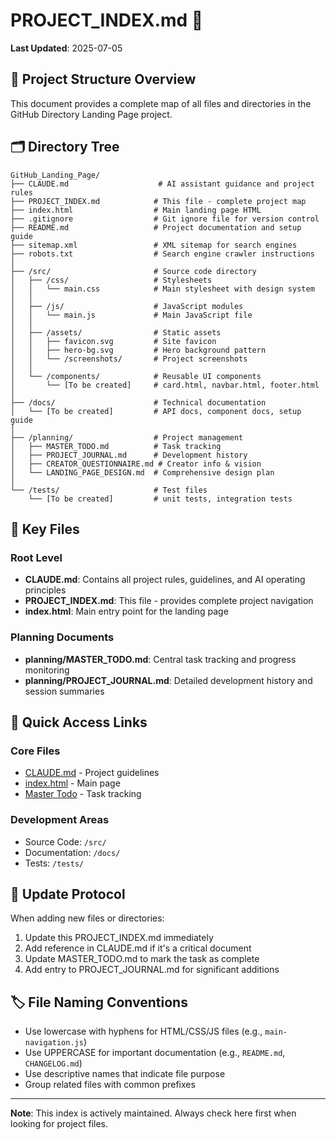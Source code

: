 # PROJECT_INDEX.md 📑

**Last Updated**: 2025-07-05

## 📁 Project Structure Overview

This document provides a complete map of all files and directories in the GitHub Directory Landing Page project.

## 🗂️ Directory Tree

```
GitHub_Landing_Page/
├── CLAUDE.md                    # AI assistant guidance and project rules
├── PROJECT_INDEX.md            # This file - complete project map
├── index.html                  # Main landing page HTML
├── .gitignore                  # Git ignore file for version control
├── README.md                   # Project documentation and setup guide
├── sitemap.xml                 # XML sitemap for search engines
├── robots.txt                  # Search engine crawler instructions
│
├── /src/                       # Source code directory
│   ├── /css/                   # Stylesheets
│   │   └── main.css            # Main stylesheet with design system
│   │
│   ├── /js/                    # JavaScript modules
│   │   └── main.js             # Main JavaScript file
│   │
│   ├── /assets/                # Static assets
│   │   ├── favicon.svg         # Site favicon
│   │   ├── hero-bg.svg         # Hero background pattern
│   │   └── /screenshots/       # Project screenshots
│   │
│   └── /components/            # Reusable UI components
│       └── [To be created]     # card.html, navbar.html, footer.html
│
├── /docs/                      # Technical documentation
│   └── [To be created]         # API docs, component docs, setup guide
│
├── /planning/                  # Project management
│   ├── MASTER_TODO.md          # Task tracking
│   ├── PROJECT_JOURNAL.md      # Development history
│   ├── CREATOR_QUESTIONNAIRE.md # Creator info & vision
│   └── LANDING_PAGE_DESIGN.md  # Comprehensive design plan
│
└── /tests/                     # Test files
    └── [To be created]         # unit tests, integration tests
```

## 📄 Key Files

### Root Level
- **CLAUDE.md**: Contains all project rules, guidelines, and AI operating principles
- **PROJECT_INDEX.md**: This file - provides complete project navigation
- **index.html**: Main entry point for the landing page

### Planning Documents
- **planning/MASTER_TODO.md**: Central task tracking and progress monitoring
- **planning/PROJECT_JOURNAL.md**: Detailed development history and session summaries

## 🚀 Quick Access Links

### Core Files
- [CLAUDE.md](./CLAUDE.md) - Project guidelines
- [index.html](./index.html) - Main page
- [Master Todo](./planning/MASTER_TODO.md) - Task tracking

### Development Areas
- Source Code: `/src/`
- Documentation: `/docs/`
- Tests: `/tests/`

## 📝 Update Protocol

When adding new files or directories:
1. Update this PROJECT_INDEX.md immediately
2. Add reference in CLAUDE.md if it's a critical document
3. Update MASTER_TODO.md to mark the task as complete
4. Add entry to PROJECT_JOURNAL.md for significant additions

## 🏷️ File Naming Conventions

- Use lowercase with hyphens for HTML/CSS/JS files (e.g., `main-navigation.js`)
- Use UPPERCASE for important documentation (e.g., `README.md`, `CHANGELOG.md`)
- Use descriptive names that indicate file purpose
- Group related files with common prefixes

---

**Note**: This index is actively maintained. Always check here first when looking for project files.